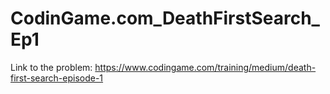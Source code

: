 # CodinGame.com_DeathFirstSearch_Ep1
Link to the problem: https://www.codingame.com/training/medium/death-first-search-episode-1
